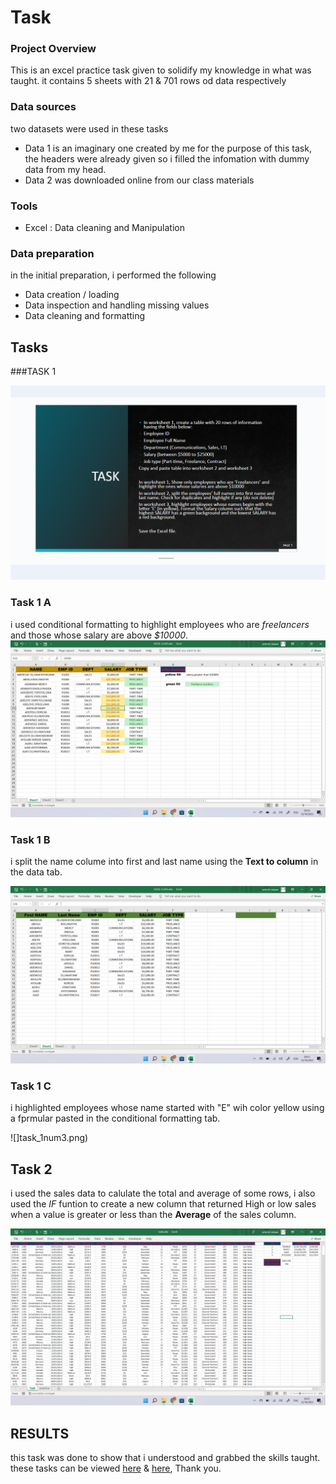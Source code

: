 # Task

### Project Overview
This is an excel practice task given to solidify my knowledge in what was taught. it contains 5 sheets with 21 & 701 rows od data respectively

### Data sources
two datasets were used in these tasks
- Data 1  is an imaginary one created by me for the purpose of this task, the headers were already given so i filled the infomation with dummy data from my head.
- Data 2 was downloaded online from our class materials

### Tools
- Excel : Data cleaning and Manipulation
  
### Data preparation
in the initial preparation, i performed the following
- Data creation / loading
- Data inspection and handling missing values 
- Data cleaning and formatting

## Tasks
###TASK 1

![](task1.png)

### Task 1 A
i used conditional formatting to highlight employees who are _freelancers_ and those whose salary are above _$10000_.
![](task_1num1.png)

### Task 1 B
i split the name colume into first and last name using the **Text to column** in the data tab.

![](task_1num2.png)

### Task 1 C 
i highlighted employees whose name started with "E" wih color yellow using a fprmular pasted in the conditional formatting tab.

![]task_1num3.png)

## Task 2

 i used the sales data to calulate the total and average of some rows, i also used the _IF_ funtion to create a new column that returned High or low sales when a value is greater or less than the **Average** of the sales column.
 
 ![](task2.png)

 ## RESULTS

 this task was done to show that i understood and grabbed the skills taught. these tasks can be viewed [here](https://1drv.ms/x/s!AsoxWuo56Q7wgU80-wsbdxezSefU) & [here](https://1drv.ms/x/s!AsoxWuo56Q7wgVTYoX0UXzQclSJ7), Thank you.
